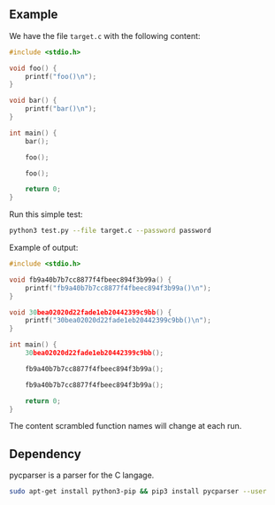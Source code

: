 ## Example

We have the file `target.c` with the following content:

```c
#include <stdio.h>

void foo() {
	printf("foo()\n");
}

void bar() {
    printf("bar()\n");
}

int main() {
	bar();

	foo();

	foo();

	return 0;
}
```

Run this simple test:

```bash
python3 test.py --file target.c --password password
```

Example of output:

```c
#include <stdio.h>

void fb9a40b7b7cc8877f4fbeec894f3b99a() {
	printf("fb9a40b7b7cc8877f4fbeec894f3b99a()\n");
}

void 30bea02020d22fade1eb20442399c9bb() {
	printf("30bea02020d22fade1eb20442399c9bb()\n");
}

int main() {
	30bea02020d22fade1eb20442399c9bb();

	fb9a40b7b7cc8877f4fbeec894f3b99a();

	fb9a40b7b7cc8877f4fbeec894f3b99a();

	return 0;
}
```

The content scrambled function names will change at each run.

## Dependency

pycparser is a parser for the C langage.

```bash
sudo apt-get install python3-pip && pip3 install pycparser --user
```
